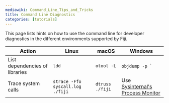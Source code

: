 ```yaml
---
mediawiki: Command_Line_Tips_and_Tricks
title: Command Line Diagnostics
categories: [tutorials]
---
```


This page lists hints on how to use the command line for developer diagnostics in the different environments supported by Fiji.

| Action                         | Linux                                   | macOS                     | Windows                                                                                            |
|--------------------------------|-----------------------------------------|---------------------------|----------------------------------------------------------------------------------------------------|
| List dependencies of libraries | `ldd `<library-file>                    | `otool -L `<library-file> | `objdump -p `<library-file>` | grep "DLL Name:"`                                                   |
| Trace system calls             | `strace -Ffo syscall.log ./fiji `<args> | `dtruss ./fiji `<args>    | Use [Sysinternal's Process Monitor](http://technet.microsoft.com/en-us/sysinternals/bb896645.aspx) |
